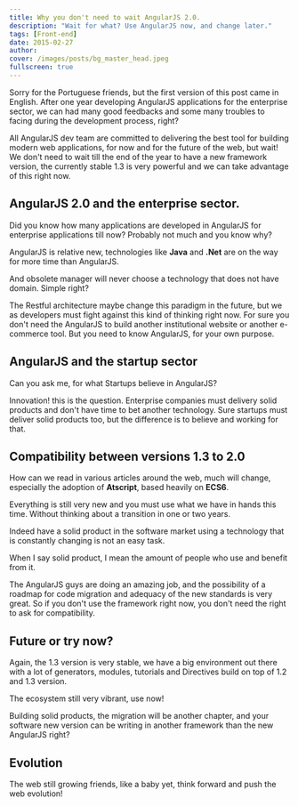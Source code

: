 ```yaml
---
title: Why you don't need to wait AngularJS 2.0.
description: "Wait for what? Use AngularJS now, and change later."
tags: [Front-end]
date: 2015-02-27
author:
cover: /images/posts/bg_master_head.jpeg
fullscreen: true
---
```


Sorry for the Portuguese friends, but the first version of this post came in English.
After one year developing AngularJS applications for the enterprise sector, we can had many good feedbacks and some many troubles to facing during the development process, right?

All AngularJS dev team are committed to delivering the best tool for building modern web applications, for now and for the future of the web, but wait! We don't need to wait till the end of the year to have a new framework version, the currently stable 1.3 is very powerful and we can take advantage of this right now.

## AngularJS 2.0 and the enterprise sector.

Did you know how many applications are developed in AngularJS for enterprise applications till now? Probably not much and you know why?

AngularJS is relative new, technologies like **Java** and **.Net** are on the way for more time than AngularJS.

And obsolete manager will never choose a technology that does not have domain. Simple right?

The Restful architecture maybe change this paradigm in the future, but we as developers must fight against this kind of thinking right now.
For sure you don't need the AngularJS to build another institutional website or another e-commerce tool. But you need to know AngularJS, for your own purpose.

## AngularJS and the startup sector

Can you ask me, for what Startups believe in AngularJS?

Innovation! this is the question. Enterprise companies must delivery solid products and don't have time to bet another technology. Sure startups must deliver solid products too, but the difference is to believe and working for that.

## Compatibility between versions 1.3 to 2.0

How can we read in various articles around the web, much will change, especially the adoption of **Atscript**, based heavily on **ECS6**.

Everything is still very new and you must use what we have in hands this time. Without thinking about a transition in one or two years.

Indeed have a solid product in the software market using a technology that is constantly changing is not an easy task.

When I say solid product, I mean the amount of people who use and benefit from it.

The AngularJS guys are doing an amazing job, and the possibility of a roadmap for code migration and adequacy of the new standards is very great. So if you don't use the framework right now, you don't need the right to ask for compatibility.

## Future or try now?

Again, the 1.3 version is very stable, we have a big environment out there with a lot of generators, modules, tutorials and Directives build on top of 1.2 and 1.3 version.

The ecosystem still very vibrant, use now!

Building solid products, the migration will be another chapter, and your software new version can be writing in another framework than the new AngularJS right?

## Evolution

The web still growing friends, like a baby yet, think forward and push the web evolution! 
